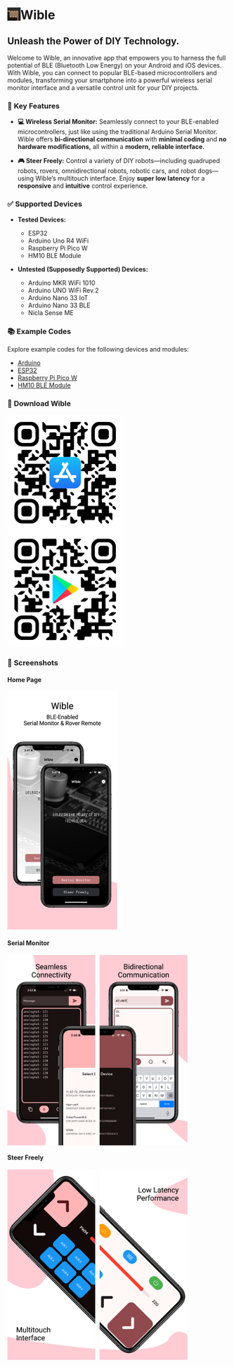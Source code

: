 # <img src="https://github.com/Rupakpoddar/WibleCodeTemplate/blob/master/Assets/WibleIcon.png" height="30" align="left"> Wible

## Unleash the Power of DIY Technology.

Welcome to Wible, an innovative app that empowers you to harness the full potential of BLE (Bluetooth Low Energy) on your Android and iOS devices. With Wible, you can connect to popular BLE-based microcontrollers and modules, transforming your smartphone into a powerful wireless serial monitor interface and a versatile control unit for your DIY projects.

### 🚀 **Key Features**

- **💻 Wireless Serial Monitor:** Seamlessly connect to your BLE-enabled microcontrollers, just like using the traditional Arduino Serial Monitor. Wible offers **bi-directional communication** with **minimal coding** and **no hardware modifications,** all within a **modern, reliable interface.**

- **🎮 Steer Freely:** Control a variety of DIY robots—including quadruped robots, rovers, omnidirectional robots, robotic cars, and robot dogs—using Wible’s multitouch interface. Enjoy **super low latency** for a **responsive** and **intuitive** control experience.

### ✅ **Supported Devices**

- **Tested Devices:**
  - ESP32
  - Arduino Uno R4 WiFi
  - Raspberry Pi Pico W
  - HM10 BLE Module

- **Untested (Supposedly Supported) Devices:**
  - Arduino MKR WiFi 1010
  - Arduino UNO WiFi Rev.2
  - Arduino Nano 33 IoT
  - Arduino Nano 33 BLE
  - Nicla Sense ME

### 📚 **Example Codes**

Explore example codes for the following devices and modules:

- [Arduino](https://github.com/Rupakpoddar/WibleCodeTemplate/tree/master/Arduino)
- [ESP32](https://github.com/Rupakpoddar/WibleCodeTemplate/tree/master/ESP32)
- [Raspberry Pi Pico W](https://github.com/Rupakpoddar/WibleCodeTemplate/tree/master/RPi_Pico_W)
- [HM10 BLE Module](https://github.com/Rupakpoddar/WibleCodeTemplate/tree/master/HM10_BLE_Module)

### 📲 **Download Wible**

<p>
  <a href="https://github.com/Rupakpoddar/WibleCodeTemplate/blob/master/Assets/AppStoreQR.png"><img src="https://github.com/Rupakpoddar/WibleCodeTemplate/blob/master/Assets/AppStoreQR.png" width="262.5"></a>
  &nbsp;&nbsp;&nbsp;&nbsp;&nbsp;&nbsp;&nbsp;&nbsp;&nbsp;&nbsp;&nbsp;&nbsp;&nbsp;&nbsp;&nbsp;&nbsp;&nbsp;&nbsp;&nbsp;&nbsp;&nbsp;&nbsp;&nbsp;&nbsp;&nbsp;&nbsp;&nbsp;&nbsp;&nbsp;&nbsp;&nbsp;&nbsp;
  <a href="https://github.com/Rupakpoddar/WibleCodeTemplate/blob/master/Assets/PlaystoreQR.png"><img src="https://github.com/Rupakpoddar/WibleCodeTemplate/blob/master/Assets/PlaystoreQR.png" width="262.5"></a>
</p>

### 📸 **Screenshots**

#### Home Page
<img src="https://github.com/Rupakpoddar/WibleCodeTemplate/blob/master/Assets/Screenshots/Apple%20iPhone%2011%20Pro%20Max%20Screenshot%201.png" width="250" />

#### Serial Monitor
<div style="display: flex; gap: 10px;">
  <img src="https://github.com/Rupakpoddar/WibleCodeTemplate/blob/master/Assets/Screenshots/Apple%20iPhone%2011%20Pro%20Max%20Screenshot%202.png" width="200" />
  <img src="https://github.com/Rupakpoddar/WibleCodeTemplate/blob/master/Assets/Screenshots/Apple%20iPhone%2011%20Pro%20Max%20Screenshot%203.png" width="200" />
</div>

#### Steer Freely
<div style="display: flex; gap: 10px;">
  <img src="https://github.com/Rupakpoddar/WibleCodeTemplate/blob/master/Assets/Screenshots/Apple%20iPhone%2011%20Pro%20Max%20Screenshot%204.png" width="200" />
  <img src="https://github.com/Rupakpoddar/WibleCodeTemplate/blob/master/Assets/Screenshots/Apple%20iPhone%2011%20Pro%20Max%20Screenshot%205.png" width="200" />
</div>
